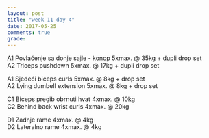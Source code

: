 ```yaml
---
layout: post
title: "week 11 day 4"
date: 2017-05-25
comments: true
grade:
---
```


A1 Povlačenje sa donje sajle - konop 5xmax. @ 35kg + dupli drop set       
A2 Triceps pushdown 5xmax. @ 17kg + dupli drop set     

A1 Sjedeći biceps curls 5xmax. @ 8kg + drop set       
A2 Lying dumbell extension 5xmax. @ 8kg + drop set              

C1 Biceps pregib obrnuti hvat 4xmax. @ 10kg     
C2 Behind back wrist curls 4xmax. @ 20kg        

D1 Zadnje rame 4xmax. @ 4kg      
D2 Lateralno rame 4xmax. @ 4kg   
